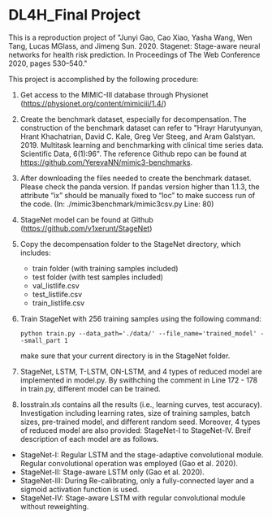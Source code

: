 # DL4H_Final Project

This is a reproduction project of  "Junyi Gao, Cao Xiao, Yasha Wang, Wen Tang, Lucas MGlass, and Jimeng Sun. 2020. Stagenet: Stage-aware
neural networks for health risk prediction. In Proceedings of The Web Conference 2020, pages 530–540."

This project is accomplished by the following procedure:

1. Get access to the MIMIC-III database through Physionet (https://physionet.org/content/mimiciii/1.4/)
2. Create the benchmark dataset, especially for decompensation. The construction of the benchmark dataset can refer to "Hrayr Harutyunyan, Hrant Khachatrian, David C. Kale, Greg Ver Steeg, and Aram Galstyan. 2019. Multitask learning and benchmarking with clinical time series data. Scientific Data, 6(1):96". The reference Github repo can be found at https://github.com/YerevaNN/mimic3-benchmarks.
3. After downloading the files needed to create the benchmark dataset. Please check the panda version. If pandas version higher than 1.1.3, the attribute “ix” should be manually fixed to “loc” to make success run of the code. (In: ./mimic3benchmark/mimic3csv.py Line: 80)
4. StageNet model can be found at Github (https://github.com/v1xerunt/StageNet)
5. Copy the decompensation folder to the StageNet directory, which includes:
   - train folder (with training samples included)
   - test folder (with test samples included)
   - val_listlife.csv
   - test_listlife.csv
   - train_listlife.csv
6. Train StageNet with 256 training samples using the following command:
   ```
   python train.py --data_path='./data/' --file_name='trained_model' --small_part 1
   ```
   make sure that your current directory is in the StageNet folder.
7. StageNet, LSTM, T-LSTM, ON-LSTM, and 4 types of reduced model are implemented in model.py. By swithching the comment in Line 172 - 178 in train.py, different model can be trained. 

8. losstrain.xls contains all the results (i.e., learning curves, test accuracy). Investigation including learning rates, size of training samples, batch sizes, pre-trained model, and different random seed. Moreover, 4 types of reduced model are also provided: StageNet-I to StageNet-IV. Breif description of each model are as follows.
  - StageNet-I: Regular LSTM and the stage-adaptive convolutional module. Regular convolutional operation was employed (Gao et al. 2020).
  - StageNet-II: Stage-aware LSTM only (Gao et al. 2020).
  - StageNet-III: During Re-calibrating, only a fully-connected layer and a sigmoid activation function is used.
  - StageNet-IV: Stage-aware LSTM with regular convolutional module without reweighting.

